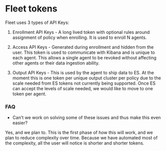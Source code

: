 # Fleet tokens

Fleet uses 3 types of API Keys:

1. Enrollment API Keys - A long lived token with optional rules around assignment of policy when enrolling. It is used to enroll N agents.

2. Access API Keys - Generated during enrollment and hidden from the user. This token is used to communicate with Kibana and is unique to each agent. This allows a single agent to be revoked without affecting other agents or their data ingestion ability.

3. Output API Keys - This is used by the agent to ship data to ES. At the moment this is one token per unique output cluster per policy due to the scale needed from ES tokens not currently being supported. Once ES can accept the levels of scale needed, we would like to move to one token per agent.

### FAQ

- Can't we work on solving some of these issues and thus make this even easier?

Yes, and we plan to. This is the first phase of how this will work, and we plan to reduce complexity over time. Because we have automated most of the complexity, all the user will notice is shorter and shorter tokens.
